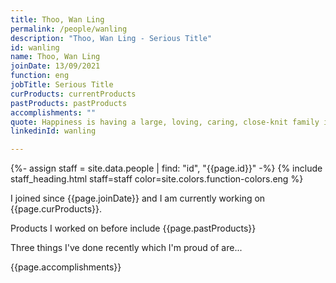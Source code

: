 ```yaml
---
title: Thoo, Wan Ling
permalink: /people/wanling
description: "Thoo, Wan Ling - Serious Title"
id: wanling
name: Thoo, Wan Ling
joinDate: 13/09/2021
function: eng
jobTitle: Serious Title
curProducts: currentProducts
pastProducts: pastProducts
accomplishments: ""
quote: Happiness is having a large, loving, caring, close-knit family in another city.
linkedinId: wanling

---
```


{%- assign staff = site.data.people | find: "id", "{{page.id}}" -%}
{% include staff_heading.html staff=staff color=site.colors.function-colors.eng %}

<p>I joined since {{page.joinDate}} and I am currently working on {{page.curProducts}}.</p>

<p>Products I worked on before include {{page.pastProducts}}</p>

<p>Three things I've done recently which I'm proud of are...</p>
{{page.accomplishments}}
